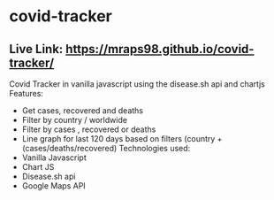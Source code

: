 # covid-tracker
## Live Link: https://mraps98.github.io/covid-tracker/
Covid Tracker in vanilla javascript using the disease.sh api and chartjs
Features:
* Get cases, recovered and deaths
* Filter by country / worldwide
* Filter by cases , recovered or deaths
* Line graph for last 120 days based on filters (country + (cases/deaths/recovered)
Technologies used:
* Vanilla Javascript
* Chart JS
* Disease.sh api
* Google Maps API
